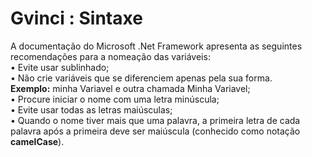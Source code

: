 # Gvinci : Sintaxe

A documentação do Microsoft .Net Framework apresenta as seguintes recomendações para a nomeação das variáveis:  
        • Evite usar sublinhado;  
        • Não crie variáveis que se diferenciem apenas pela sua forma.  
             **Exemplo:** minha Variavel e outra chamada Minha Variavel;  
        • Procure iniciar o nome com uma letra minúscula;  
        • Evite usar todas as letras maiúsculas;  
        • Quando o nome tiver mais que uma palavra, a primeira letra de cada palavra após a primeira deve ser maiúscula \(conhecido como notação **camelCase**\).

